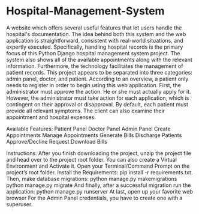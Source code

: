 # Hospital-Management-System
A website which offers several useful features that let users handle the hospital's documentation. The idea behind both this system and the web application is straightforward, consistent with real-world situations, and expertly executed. Specifically, handling hospital records is the primary focus of this Python Django hospital management system project. The system also shows all of the available appointments along with the relevant information. Furthermore, the technology facilitates the management of patient records. This project appears to be separated into three categories: admin panel, doctor, and patient. According to an overview, a patient only needs to register in order to begin using this web application. First, the administrator must approve the action. He or she must actually apply for it. However, the administrator must take action for each application, which is contingent on their approval or disapproval. By default, each patient must provide all relevant symptoms. The client can also examine their appointment and hospital expenses.

Available Features:
Patient Panel
Doctor Panel
Admin Panel
Create Appointments
Manage Appointments
Generate Bills
Discharge Patients
Approve/Decline Request
Download Bills

Instructions:
After you finish downloading the project, unzip the project file and head over to the project root folder.
You can also create a Virtual Environment and Activate it.
Open your Terminal/Command Prompt on the project’s root folder.
Install the Requirements: pip install -r requirements.txt.
Then, make database migrations: python manage.py makemigrations
python manage.py migrate
And finally, after a successful migration run the application: python manage.py runserver
At last, open up your favorite web browser
For the Admin Panel credentials, you have to create one with a superuser.

